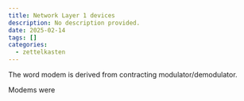 ```yaml
---
title: Network Layer 1 devices
description: No description provided.
date: 2025-02-14
tags: []
categories:
  - zettelkasten
---
```


The word modem is derived from contracting modulator/demodulator.

Modems were
